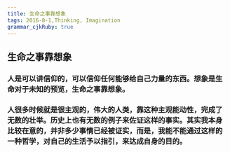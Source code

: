 ```yaml
---
title: 生命之事靠想象 
tags: 2016-8-1,Thinking, Imagination
grammar_cjkRuby: true
---
```


## 生命之事靠想象

### 人是可以讲信仰的，可以信仰任何能够给自己力量的东西。想象是生命对于未知的预览，生命之事靠想象。

### 人很多时候就是很主观的，伟大的人类，靠这种主观能动性，完成了无数的壮举。历史上也有无数的例子来佐证这样的事实。其实我本身比较在意的，并非多少事情已经被证实，而是，我能不能通过这样的一种哲学，对自己的生活予以指引，来达成自身的目的。

### 